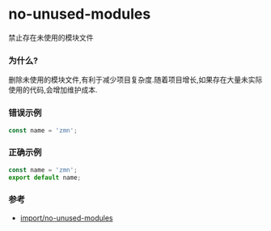 # no-unused-modules

禁止存在未使用的模块文件

### 为什么?

删除未使用的模块文件,有利于减少项目复杂度.随着项目增长,如果存在大量未实际使用的代码,会增加维护成本.

### 错误示例

```js
const name = 'zmn';
```

### 正确示例

```js
const name = 'zmn';
export default name;
```

### 参考

- [import/no-unused-modules](https://github.com/benmosher/eslint-plugin-import/blob/master/docs/rules/no-unused-modules.md)
